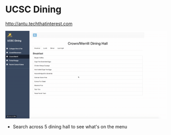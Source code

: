 # UCSC Dining
http://antu.techthatinterest.com

![main](https://github.com/shafihaque7/Website/blob/master/demo1.gif)


- Search across 5 dining hall to see what's on the menu
